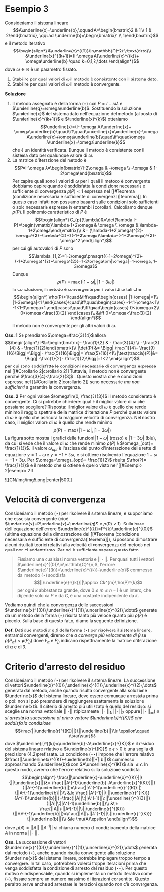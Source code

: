 # Esempio 3

Consideriamo il sistema lineare $$A\underline{x}=\underline{b},\qquad A=\begin{bmatrix}2 & 1 \\ 1 & 2\end{bmatrix}, \qquad \underline{b}=\begin{bmatrix}1 \\ 1\end{bmatrix}$$ e il metodo iterativo $$\begin{align*}
&\underline{x}^{(0)}\in\mathbb{C}^2\:\:\text{dato}\\
&\underline{x}^{(k+1)}=(I-\omega A)\underline{x}^{(k)}+ \omega\underline{b} \quad k=0,1,2,\dots
\end{align*}$$ dove $\omega\in\mathbb{R}$ è un parametro fissato.
1. Stabilire per quali valori di $\omega$ il metodo è consistente con il sistema dato.
2. Stabilire per quali valori di $\omega$ il metodo è convergente.

**Soluzione**
1. Il metodo assegnato è della forma $(\star)$ con $P=I- \omega A$ e  $\underline{q}=\omega\underline{b}$. Sostituendo la soluzione $\underline{x}$ del sistema dato nell'equazione del metodo (al posto di $\underline{x}^{(k+1)}$ e $\underline{x}^{k}$) otteniamo $$\underline{x}=(I- \omega A)\underline{x}+ \omega\underline{b}\quad\iff\quad\underline{x}=\underline{x}-\omega A\underline{x}+\omega\underline{b}\quad\iff\quad\omega A\underline{x}=\omega\underline{b}$$ che è un identità verificata. Dunque il metodo è consistente con il sistema dato per qualunque valore di $\omega$.
2. La matrice d'iterazione del metodo è $$P=I-\omega A=\begin{bmatrix}1-2\omega & -\omega \\ -\omega & 1-2\omega\end{bmatrix}$$ Per capire quali sono i valori di $\omega$ per i quali il metodo è convergente dobbiamo capire quando è soddisfatta la condizione necessaria e sufficiente di convergenza $\rho(P)<1$ espressa nel [[#Teorema (condizione necessaria e sufficiente di convergenza)|teorema]]. In questo caso infatti non possiamo basarci sulle condizioni solo sufficienti o solo necessarie espresse in entrambi i corollari. Calcoliamo dunque $\rho(P)$. Il polinomio caratteristico di $P$ è $$\begin{align*}
C_{p}(\lambda)&=\det(\lambda I-P)=\begin{vmatrix}\lambda-1+2\omega & \omega \\ \omega & \lambda-1+2\omega\end{vmatrix}\\
&= (\lambda-1+2\omega)^{2}-\omega^{2}=\lambda^{2}+2(-1+2\omega)\lambda+(-1+2\omega)^{2}-\omega^2
\end{align*}$$ per cui gli autovalori di $P$ sono $$\lambda_{1,2}=1-2\omega\pm\sqrt{(-1+2\omega)^{2}-(-1+2\omega)^{2}+\omega^{2}}=1-2\omega\pm|\omega|=1-\omega, 1-3\omega$$ Dunque $$\rho(P)=\max(|1-\omega|,|1-3\omega|)$$ In conclusione, il metodo è convergente per i valori di $\omega$ tali che $$\begin{align*}
\rho(P)<1\quad&\iff\quad\begin{cases}
|1-\omega|<1\\
|1-3\omega|<1
\end{cases}\quad\iff\quad\begin{cases}
-1<1-\omega<1\\
-1<1-3\omega<1
\end{cases}\quad\iff\quad\begin{cases}
0<\omega<2\\
0<\omega<\frac{3}{2}
\end{cases}\\
&\iff 0<\omega<\frac{3}{2} 
\end{align*}$$Il metodo non è convergente per gli altri valori di $\omega$.

**Oss. 1**
Se prendiamo $\omega=\frac{3}{4}$ allora $$\begin{align*}
P&=\begin{bmatrix}- \frac{1}{2} & - \frac{3}{4} \\ - \frac{3}{4} & - \frac{1}{2}\end{bmatrix}\\
|\det(P)|&= \Bigg| \frac{1}{4}- \frac{9}{16}\Bigg|=\Bigg|- \frac{5}{16}\Bigg|= \frac{5}{16}<1\\
|\text{traccia}(P)|&= \Bigg| -\frac{1}{2}- \frac{1}{2}\Bigg|=1<2  
\end{align*}$$ per cui sono soddisfatte le condizioni necessarie di convergenza espresse nel [[#Corollario 2|corollario 2]] Tuttavia, il metodo non è convergente perché $\frac{3}{4}<\frac{2}{3}$ . Questo mostra che le condizioni espresse nel [[#Corollario 2|corollario 2]] sono necessarie *ma non sufficienti* a garantire la convergenza.

**Oss. 2**
Per ogni valore $\omega\in(0, \frac{2}{3})$ il metodo considerato è convergente. 
Ci si potrebbe chiedere: qual è il miglior valore di ω che possiamo scegliere? 
Risposta: il miglior valore di $\omega$ è quello che rende minimo il raggio spettrale della matrice d’iterazione $P$ perché questo valore di $\omega$ è quello che assicura la maggiore velocità di convergenza. Nel nostro caso, il miglior valore di $\omega$ è quello che rende minimo $$\rho(P)=\max(|1-\omega|, |1-3\omega|)$$ La figura sotto mostra i grafici delle funzioni $|1-\omega|$ (rosso) e $|1-3\omega|$ (blu), da cui si vede che il valore di $\omega$ che rende minimo $\rho(P)$ è $\omega_{opt}= \frac{1}{2}$. Il valore $\omega_{opt}$ è l'ascissa del punto d'intersezione delle rette di equazione $y=1-\omega$ e $y=-1+3\omega$, e si ottiene risolvendo l'equazione $1-\omega=-1+3\omega$. Per $\omega=\omega_{opt}= \frac{1}{2}$ risulta $\rho(P)= \frac{1}{2}$ e il metodo che si ottiene è quello visto nell'[[#Esempio 2|esempio 2]]. 

![[CN/img/img5.png|center|500]]

# Velocità di convergenza

Consideriamo il metodo $(\star)$ per risolvere il sistema lineare, e supponiamo che esso sia convergente (cioé $\underline{x}=P\underline{x}+\underline{q}$ e $\rho(P)<1$). Sulla base dell'equazione dell'errore $\underline{e}^{(k)}=P^{k}\underline{e}^{(0)}$ (ultima equazione della dimostrazione del [[#Teorema (condizione necessaria e sufficiente di convergenza)|teorema]]), si possono dimostrare alcuni risultati teorici relativi alla velocità di convergenza del metodo nei quali non ci addentriamo. Per noi è sufficiente sapere questo fatto. 

>Fissiamo una qualsiasi norma vettoriale $||\cdot||$. Per quasi tutti i vettori $\underline{x}^{(0)}\in\mathbb{C}^{n}$, l'errore $\underline{e}^{(k)}=\underline{x}^{(k)}-\underline{x}$ commesso dal metodo $(\star)$ soddisfa $$||\underline{e}^{(k)}||\approx Ck^{m}\rho(P)^{k}$$ per ogni $k$ abbastanza grande, dove $0\le m\le n-1$ è un intero, che dipende solo da $P$ e da $C$, è una costante indipendente da $k$.

Vediamo quindi che la convergenza delle successioni $\underline{x}^{(0)},\underline{x}^{(1)},\underline{x}^{(2)},\dots$ generate da un metodo della forma $(\star)$ risulta tanto più veloce quanto più $\rho(P)$ è piccolo. Sulla base di questo fatto, diamo la seguente definizione.

**Def.** Dati due metodi $\alpha$ e $\beta$ della forma $(\star)$ per risolvere il sistema lineare, entrambi convergenti, diremo che $a$ *converge più velocemente di* $\beta$ se $\rho(P_{\alpha})<\rho(P_{\beta})$ dove $P_{\alpha}$ e $P_{\beta}$ indicano rispettivamente la matrice d'iterazione di $\alpha$ e di $\beta$. 

# Criterio d'arresto del residuo

Consideriamo il metodo $(\star)$ per risolvere il sistema lineare. La successione di vettori $\underline{x}^{(0)},\underline{x}^{(1)},\underline{x}^{(2)},\dots$ generata dal metodo, anche quando risulta convergente alla soluzione $\underline{x}$ del sistema lineare, deve essere comunque arrestata prima o poi: non si può pretendere di raggiungere esattamente la soluzione $\underline{x}$. Il criterio di arresto più utilizzato è quello del residuo: si sceglie una norma vettoriale $||\cdot||$ (tipicamente $||\cdot||_{1}, ||\cdot||_{2}$ oppure $||\cdot||_{\infty}$) *e si arresta la successione al primo vettore $\underline{x}^{(K)}$ che soddisfa la condizione* $$\frac{||\underline{r}^{(K)}||}{||\underline{b}||}\le \epsilon\qquad (\star\star)$$ dove $\underline{r}^{(k)}=\underline{b}-A\underline{x}^{(K)}$ è il residuo del sistema lineare relativo a $\underline{x}^{(K)}$ e $\epsilon>0$ è una soglia di precisione (4.2)prefissata. La condizione $(\star\star)$ impone che l'errore relativo $\frac{||A\underline{x}^{(K)}-\underline{b}||}{||b||}$ commesso approssimando $\underline{b}$ con $A\underline{x}^{(K)}$ sia $\le \epsilon$. In questo modo, avremo che l'errore relativo sulla soluzione soddisfa $$\begin{align*}
\frac{||\underline{x}-\underline{x}^{(K)}||}{||\underline{x}||}&= \frac{||A^{-1}(\underline{b}-A\underline{x}^{(K)})||}{||A^{-1}\underline{b}||}=\frac{||A^{-1}\underline{r}^{(K)}||}{||A^{-1}\underline{b}||}\\
&\le \frac{||A^{-1}||\:||\underline{r}^{(K)}}{A^{-1}\underline{b}||}=\frac{||A||\:||A^{-1}||\:||\underline{r}^{(K)}||}{||A||\:||A^{-1}\underline{b}||}\\
&\le \frac{||A||\:||A^{-1}||\:||\underline{r}^{(K)}}{||AA^{-1}\underline{b}||}=\frac{||A||\:||A^{-1}||\:||\underline{r}^{(K)}}{||\underline{b}||}\\
&\le \mu(A)\epsilon 
\end{align*}$$ dove $\mu(A)=||A||\:||A^{-1}||$ si chiama numero di condizioamento della matrice $A$ in norma $||\cdot||$.

**Oss.**
La successione di vettori $\underline{x}^{(0)},\underline{x}^{(1)},\underline{x}^{(2)},\dots$ generata dal metodo $(\star)$, anche quando risulta convergente alla soluzione $\underline{x}$ del sistema lineare, potrebbe impiegare troppo tempo a convergere. In tal caso, potrebbero volerci troppe iterazioni prima che venga soddisfatta la condizione di arresto del residuo $(\star\star)$. Per questo motivo è indispensabile, quando si implementa un metodo iterativo come $(\star)$, fissare sempre un numero massimo di iterazioni consentite. Questo peraltro serve anche ad arrestare le iterazioni quando non c’è convergenza.